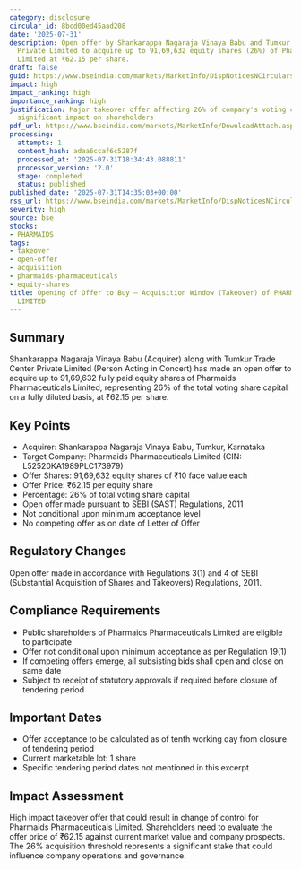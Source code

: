 ```yaml
---
category: disclosure
circular_id: 8bcd00ed45aad208
date: '2025-07-31'
description: Open offer by Shankarappa Nagaraja Vinaya Babu and Tumkur Trade Center
  Private Limited to acquire up to 91,69,632 equity shares (26%) of Pharmaids Pharmaceuticals
  Limited at ₹62.15 per share.
draft: false
guid: https://www.bseindia.com/markets/MarketInfo/DispNoticesNCirculars.aspx?Noticeid={7DF9AC2B-FE5D-45B0-90A5-B837F1EC7E07}&noticeno=20250731-50&dt=07/31/2025&icount=50&totcount=60&flag=0
impact: high
impact_ranking: high
importance_ranking: high
justification: Major takeover offer affecting 26% of company's voting capital with
  significant impact on shareholders
pdf_url: https://www.bseindia.com/markets/MarketInfo/DownloadAttach.aspx?id=20250731-50&attachedId=5052dda9-36a4-4fdb-b6a2-240163837f47
processing:
  attempts: 1
  content_hash: adaa6ccaf6c5287f
  processed_at: '2025-07-31T18:34:43.088811'
  processor_version: '2.0'
  stage: completed
  status: published
published_date: '2025-07-31T14:35:03+00:00'
rss_url: https://www.bseindia.com/markets/MarketInfo/DispNoticesNCirculars.aspx?Noticeid={7DF9AC2B-FE5D-45B0-90A5-B837F1EC7E07}&noticeno=20250731-50&dt=07/31/2025&icount=50&totcount=60&flag=0
severity: high
source: bse
stocks:
- PHARMAIDS
tags:
- takeover
- open-offer
- acquisition
- pharmaids-pharmaceuticals
- equity-shares
title: Opening of Offer to Buy – Acquisition Window (Takeover) of PHARMAIDS PHARMACEUTICALS
  LIMITED
---
```


## Summary

Shankarappa Nagaraja Vinaya Babu (Acquirer) along with Tumkur Trade Center Private Limited (Person Acting in Concert) has made an open offer to acquire up to 91,69,632 fully paid equity shares of Pharmaids Pharmaceuticals Limited, representing 26% of the total voting share capital on a fully diluted basis, at ₹62.15 per share.

## Key Points

- Acquirer: Shankarappa Nagaraja Vinaya Babu, Tumkur, Karnataka
- Target Company: Pharmaids Pharmaceuticals Limited (CIN: L52520KA1989PLC173979)
- Offer Shares: 91,69,632 equity shares of ₹10 face value each
- Offer Price: ₹62.15 per equity share
- Percentage: 26% of total voting share capital
- Open offer made pursuant to SEBI (SAST) Regulations, 2011
- Not conditional upon minimum acceptance level
- No competing offer as on date of Letter of Offer

## Regulatory Changes

Open offer made in accordance with Regulations 3(1) and 4 of SEBI (Substantial Acquisition of Shares and Takeovers) Regulations, 2011.

## Compliance Requirements

- Public shareholders of Pharmaids Pharmaceuticals Limited are eligible to participate
- Offer not conditional upon minimum acceptance as per Regulation 19(1)
- If competing offers emerge, all subsisting bids shall open and close on same date
- Subject to receipt of statutory approvals if required before closure of tendering period

## Important Dates

- Offer acceptance to be calculated as of tenth working day from closure of tendering period
- Current marketable lot: 1 share
- Specific tendering period dates not mentioned in this excerpt

## Impact Assessment

High impact takeover offer that could result in change of control for Pharmaids Pharmaceuticals Limited. Shareholders need to evaluate the offer price of ₹62.15 against current market value and company prospects. The 26% acquisition threshold represents a significant stake that could influence company operations and governance.